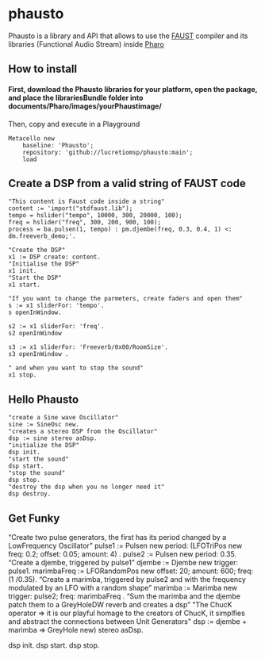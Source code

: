 # phausto
Phausto is a library and API that allows to use the [FAUST](https://faust.grame.fr/) compiler and its libraries  (Functional Audio Stream) inside [Pharo](https://pharo.org/)

## How to install

#### First, download the Phausto libraries for your platform, open the package, and place the librariesBundle folder into documents/Pharo/images/yourPhaustimage/
Then, copy and execute in a Playground
```Smalltalk
Metacello new
    baseline: 'Phausto';
    repository: 'github://lucretiomsp/phausto:main';
    load
```

## Create a DSP from a valid string of FAUST code

```Smalltalk
"This content is Faust code inside a string"
content := 'import("stdfaust.lib"); 
tempo = hslider("tempo", 10000, 300, 20000, 100);
freq = hslider("freq", 300, 200, 900, 100);
process = ba.pulsen(1, tempo) : pm.djembe(freq, 0.3, 0.4, 1) <: dm.freeverb_demo;'.

"Create the DSP"
x1 := DSP create: content.
"Initialise the DSP"
x1 init.
"Start the DSP"
x1 start.

"If you want to change the parmeters, create faders and open them"
s := x1 sliderFor: 'tempo'.
s openInWindow.

s2 := x1 sliderFor: 'freq'.
s2 openInWindow 

s3 := x1 sliderFor: 'Freeverb/0x00/RoomSize'.
s3 openInWindow .

" and when you want to stop the sound" 
x1 stop.
```
 
## Hello Phausto
```Smalltalk
"create a Sine wave Oscillator"
sine := SineOsc new.
"creates a stereo DSP from the Oscillator"
dsp := sine stereo asDsp.
"initialize the DSP"
dsp init.
"start the sound"
dsp start.
"stop the sound"
dsp stop.
"destroy the dsp when you no longer need it"
dsp destroy.
```
## Get Funky
“Create two pulse generators, the first has its period changed by a LowFrequency Oscillator”
pulse1 := Pulsen new period: (LFOTriPos new freq: 0.2; offset: 0.05; amount: 4) .
pulse2 := Pulsen new period: 0.35.
“Create a djembe, triggered by pulse1”
djembe := Djembe new trigger: pulse1.
marimbaFreq := LFORandomPos new offset: 20; amount: 600; freq: (1 /0.35).
“Create a marimba, triggered by pulse2 and with the frequency modulated by an LFO with a random shape”
marimba := Marimba new trigger: pulse2; freq: marimbaFreq .
“Sum the marimba and the djembe patch them to a GreyHoleDW reverb and creates a dsp”
"The ChucK operator =>  it is our playful homage to the creators of ChucK, it simplfies and abstract the connections between Unit Generators"
dsp := djembe + marimba => GreyHole new) stereo asDsp.

dsp init.
dsp start.
dsp stop.


